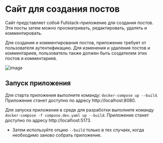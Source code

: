 # Сайт для создания постов
Сайт представляет собой Fullstack-приложение для создания постов. Эти посты затем можно просматривать, редактировать, удалять и комментировать.

Для создания и комментирования постов, приложение требует от пользователя аутентификацию. Для изменения и удаления постов и комментариев, пользователь также должен быть создателем этих постов и комментариев.

![image](https://github.com/nikitin-rus/Posts_Website/assets/115501654/2384d648-b44a-4c07-9407-c79b736ce49d)

## Запуск приложения

Для старта приложения выполните команду: `docker-compose up --build`. Приложение станет доступно по адресу http://localhost:8080.

Для запуска приложения в среде для разработки выполните команду `docker-compose -f compose.dev.yaml up --build`. Приложение станет доступно по адресу http://localhost:5173.

- Затем используйте опцию `--build` только в тех случаях, когда необходимо заново собрать приложение. 